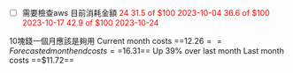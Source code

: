 - [ ] 需要檢查aws 目前消耗金額
<font color=red>24</font>
<font color=red>31.5 of $100 2023-10-04</font>
<font color=red>36.6 of $100 2023-10-17</font>
<font color=red>42.9 of $100 2023-10-24</font>

10塊錢一個月應該是夠用
Current month costs
==$12.26==
Forecasted month end costs
==$16.31==
Up 39% over last month
Last month costs
==$11.72==
